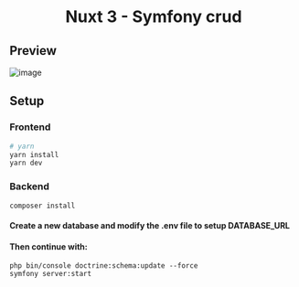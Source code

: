 <h1 align="center">Nuxt 3 - Symfony crud</h1>

## Preview

![image](https://i.imgur.com/TO5qczj.png)

## Setup

### Frontend

```bash
# yarn
yarn install
yarn dev
```

### Backend
```
composer install
```

#### Create a new database and modify the .env file to setup DATABASE_URL
#### Then continue with:

```
php bin/console doctrine:schema:update --force
symfony server:start
```
